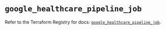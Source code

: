 # `google_healthcare_pipeline_job`

Refer to the Terraform Registry for docs: [`google_healthcare_pipeline_job`](https://registry.terraform.io/providers/hashicorp/google/6.41.0/docs/resources/healthcare_pipeline_job).
